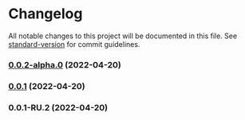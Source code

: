 # Changelog

All notable changes to this project will be documented in this file. See [standard-version](https://github.com/conventional-changelog/standard-version) for commit guidelines.

### [0.0.2-alpha.0](///compare/v0.0.1-RU.2...v0.0.2-alpha.0) (2022-04-20)

### [0.0.1](///compare/v0.0.1-RU.2...v0.0.1) (2022-04-20)

### 0.0.1-RU.2 (2022-04-20)
